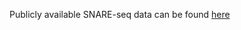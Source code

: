 Publicly available SNARE-seq data can be found [here](https://www.ncbi.nlm.nih.gov/geo/query/acc.cgi?acc=GSE126074)
